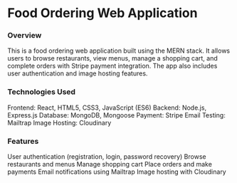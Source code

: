 <h1>Food Ordering Web Application</h1>

<h3>Overview</h3>
This is a food ordering web application built using the MERN stack. It allows users to browse restaurants, view menus, manage a shopping cart, and complete orders with Stripe payment integration. The app also includes user authentication and image hosting features.

<h3>Technologies Used</h3>
Frontend: React, HTML5, CSS3, JavaScript (ES6)
Backend: Node.js, Express.js
Database: MongoDB, Mongoose
Payment: Stripe
Email Testing: Mailtrap
Image Hosting: Cloudinary

<h3>Features</h3>
User authentication (registration, login, password recovery)
Browse restaurants and menus
Manage shopping cart
Place orders and make payments
Email notifications using Mailtrap
Image hosting with Cloudinary
